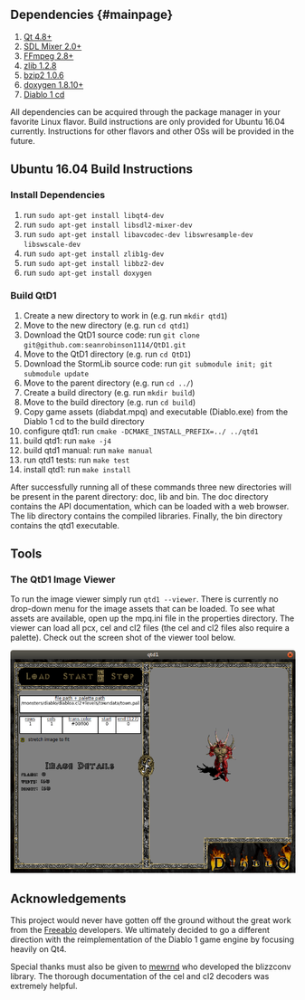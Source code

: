 ## Dependencies {#mainpage}
1. [Qt 4.8+](http://doc.qt.io/qt-4.8/)
2. [SDL Mixer 2.0+](https://www.libsdl.org/projects/SDL_mixer/)
3. [FFmpeg 2.8+](https://ffmpeg.org/download.html)
4. [zlib 1.2.8](https://www.zlib.net/)
5. [bzip2 1.0.6](http://www.bzip.org/downloads.html)
6. [doxygen 1.8.10+](http://www.stack.nl/~dimitri/doxygen/)
7. [Diablo 1 cd](https://www.amazon.com/s/ref=nb_sb_noss_2?url=search-alias%3Daps&field-keywords=diablo+1)

All dependencies can be acquired through the package manager in your favorite
Linux flavor. Build instructions are only provided for Ubuntu 16.04 currently.
Instructions for other flavors and other OSs will be provided in the future.

## Ubuntu 16.04 Build Instructions

### Install Dependencies
1. run `sudo apt-get install libqt4-dev`
2. run `sudo apt-get install libsdl2-mixer-dev`
3. run `sudo apt-get install libavcodec-dev libswresample-dev libswscale-dev`
4. run `sudo apt-get install zlib1g-dev`
5. run `sudo apt-get install libbz2-dev`
6. run `sudo apt-get install doxygen`

### Build QtD1
1. Create a new directory to work in (e.g. run `mkdir qtd1`)
2. Move to the new directory (e.g. run `cd qtd1`)
3. Download the QtD1 source code: run `git clone git@github.com:seanrobinson1114/QtD1.git`
4. Move to the QtD1 directory (e.g. run `cd QtD1`)
5. Download the StormLib source code: run `git submodule init; git submodule update`
6. Move to the parent directory (e.g. run `cd ../`)
7. Create a build directory (e.g. run `mkdir build`)
8. Move to the build directory (e.g. run `cd build`)
9. Copy game assets (diabdat.mpq) and executable (Diablo.exe) from the Diablo 1
   cd to the build directory
10. configure qtd1: run `cmake -DCMAKE_INSTALL_PREFIX=../ ../qtd1`
11. build qtd1: run `make -j4`
12. build qtd1 manual: run `make manual`
13. run qtd1 tests: run `make test`
14. install qtd1: run `make install`

After successfully running all of these commands three new directories will be
present in the parent directory: doc, lib and bin. The doc directory contains
the API documentation, which can be loaded with a web browser. The lib
directory contains the compiled libraries. Finally, the bin directory contains
the qtd1 executable.

## Tools

### The QtD1 Image Viewer
To run the image viewer simply run `qtd1 --viewer`. There is currently
no drop-down menu for the image assets that can be loaded. To see what assets
are available, open up the mpq.ini file in the properties directory. The viewer
can load all pcx, cel and cl2 files (the cel and cl2 files also require a
palette). Check out the screen shot of the viewer tool below.

![QtD1 Image Viewer (qtd1 --viewer)](doc/images/image_viewer.png)

## Acknowledgements
This project would never have gotten off the ground without the great work from the [Freeablo](https://github.com/wheybags/freeablo) developers. We ultimately decided to go a different direction with the reimplementation of the Diablo 1 game engine by focusing heavily on Qt4.  

Special thanks must also be given to [mewrnd](https://github.com/mewrnd) who developed the blizzconv library. The thorough documentation of the cel and cl2 decoders was extremely helpful. 
